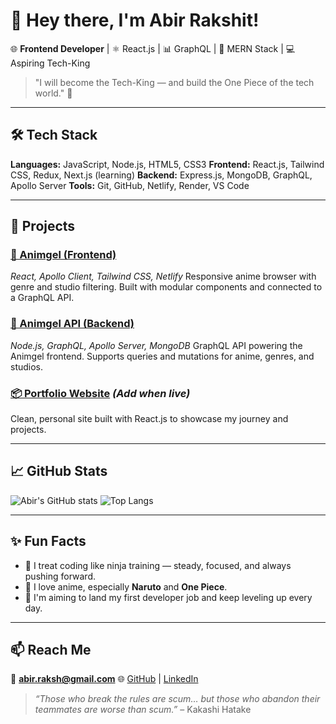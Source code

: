 # 👋 Hey there, I'm Abir Rakshit!

🌐 **Frontend Developer** | ⚛️ React.js | 📊 GraphQL | 🎯 MERN Stack | 💻 Aspiring Tech-King

> "I will become the Tech-King — and build the One Piece of the tech world." 👑

---

## 🛠 Tech Stack

**Languages:** JavaScript, Node.js, HTML5, CSS3
**Frontend:** React.js, Tailwind CSS, Redux, Next.js (learning)
**Backend:** Express.js, MongoDB, GraphQL, Apollo Server
**Tools:** Git, GitHub, Netlify, Render, VS Code

---

## 🚀 Projects

### [🌸 Animgel (Frontend)](https://animgel.netlify.app/)

*React, Apollo Client, Tailwind CSS, Netlify*
Responsive anime browser with genre and studio filtering. Built with modular components and connected to a GraphQL API.

### [🧠 Animgel API (Backend)](https://github.com/araksh10/Animgel-api-v2)

*Node.js, GraphQL, Apollo Server, MongoDB*
GraphQL API powering the Animgel frontend. Supports queries and mutations for anime, genres, and studios.

### [📦 Portfolio Website](https://your-portfolio-link.com) *(Add when live)*

Clean, personal site built with React.js to showcase my journey and projects.

---

## 📈 GitHub Stats

![Abir's GitHub stats](https://github-readme-stats.vercel.app/api?username=araksh10\&show_icons=true\&theme=radical)
![Top Langs](https://github-readme-stats.vercel.app/api/top-langs/?username=araksh10\&layout=compact\&theme=radical)

---

## ✨ Fun Facts

* 🥷 I treat coding like ninja training — steady, focused, and always pushing forward.
* 💬 I love anime, especially **Naruto** and **One Piece**.
* 🎯 I'm aiming to land my first developer job and keep leveling up every day.

---

## 📫 Reach Me

📧 **[abir.raksh@gmail.com](mailto:abir.raksh@gmail.com)**
🌐 [GitHub](https://github.com/araksh10) | [LinkedIn](https://linkedin.com/in/abir-rakshit)

> *“Those who break the rules are scum… but those who abandon their teammates are worse than scum.”* – Kakashi Hatake
